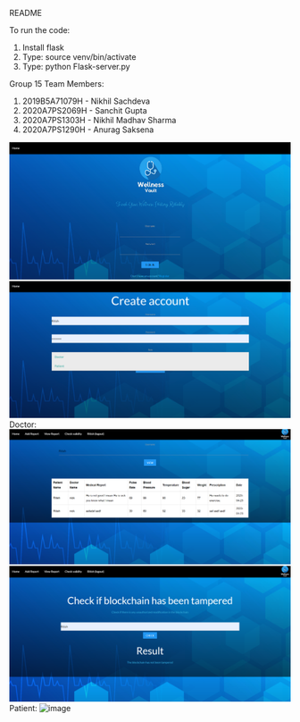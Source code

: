 README

To run the code:
1. Install flask
2. Type: source venv/bin/activate
3. Type: python Flask-server.py

Group 15
Team Members:
1. 2019B5A71079H - Nikhil Sachdeva
2. 2020A7PS2069H - Sanchit Gupta
3. 2020A7PS1303H - Nikhil Madhav Sharma
4. 2020A7PS1290H - Anurag Saksena



![alt text](https://github.com/Stratonov16/WellnessVault/blob/main/static/home.png)
![alt text](https://github.com/Stratonov16/WellnessVault/blob/main/static/register.png)
Doctor:
![alt text](https://github.com/Stratonov16/WellnessVault/blob/main/static/report.png)
![alt text](https://github.com/Stratonov16/WellnessVault/blob/main/static/verified.png)
Patient:
![image](https://user-images.githubusercontent.com/70238901/233883151-e84a3f19-c409-4778-9acb-42d576c34e76.png)


